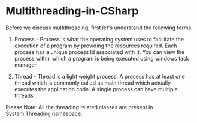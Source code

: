 # Multithreading-in-CSharp 
Before we discuss multithreading, first let's understand the following terms 

1. Process - Process is what the operating system uses to facilitate the execution of a program by providing the resources required. Each process has a unique process Id associated with it. You can view the process within which a program is being executed using windows task manager.

2. Thread - Thread is a light weight process. A process has at least one thread which is commonly called as main thread which actually executes the application code. A single process can have multiple threads.

Please Note: All the threading related classes are present in System.Threading namespace.
